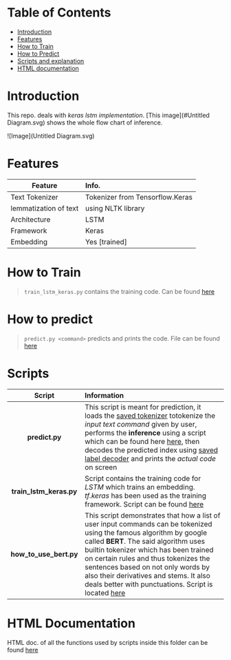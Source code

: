 
# Table of Contents

- [Introduction](#introduction)
- [Features](#features)
- [How to Train](#how-to-train)
- [How to Predict](#how-to-predict)
- [Scripts and explanation](#scripts)
- [HTML documentation](#html-documentation)



# Introduction


This repo. deals with *keras lstm implementation*.
[This image](#Untitled Diagram.svg) shows the whole flow chart of inference.

![Image](Untitled Diagram.svg)



# Features

|Feature| Info. |
|------|:-------|
Text Tokenizer | Tokenizer from Tensorflow.Keras 
lemmatization of text | using NLTK library
Architecture | LSTM
Framework | Keras
Embedding | Yes [trained]


# How to Train

>`train_lstm_keras.py` contains the training code. Can be found [here](train_lstm_keras.py)

# How to predict

>`predict.py <command>` predicts and prints the code. File can be found [here](predict.py)



# Scripts


| Script | Information |
|:---------:| :------------|
|**predict.py** | This script is meant for prediction, it loads the [saved tokenizer](tokenizer.pkl) totokenize the *input text command* given by user, performs the **inference** using a script which can be found here [here](predict.py), then decodes the predicted index using [saved label decoder](label_decode.pkl) and prints the *actual code* on screen |
|**train_lstm_keras.py** | Script contains the training code for *LSTM* which trains an embedding. *tf.keras* has been used as the training framework. Script can be found [here](train_lstm_keras.py) |
| **how_to_use_bert.py** | This script demonstrates that how a list of user input commands can be tokenized using the famous algorithm by google called **BERT**. The said algorithm uses builtin tokenizer which has been trained on certain rules and thus tokenizes the sentences based on not only words by also their derivatives and stems. It also deals better with punctuations. Script is located [here](how_to_use_bert.py)

# HTML Documentation

HTML doc. of all the functions used by scripts inside this folder can be found [here](docs/build/html/index.html)
